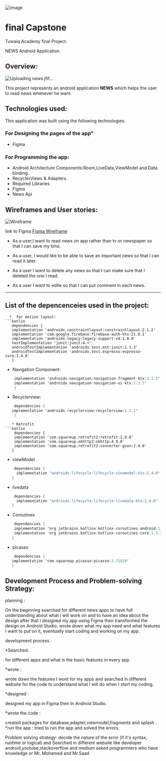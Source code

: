 ![image](https://user-images.githubusercontent.com/91452454/143868953-549a9960-66ae-44a3-9461-e9b9dedc83d7.png)


# final Capstone 


Tuwaiq Academy final Project.

NEWS Android Application
## Overview:
![Uploading news.jfif…]()

This project represents an android application **NEWS**
which helps the user to read news whenever he want.

## Technologies used:
This application was built using the following technologies:
### For Designing the pages of the app"
* Figma 
### For Programming the app:
* Android Architecture Components:Room,LiveData,ViewModel and Data binding.
* RecyclerViews & Adapters.
* Required Libraries
* Figma
* News Api


## Wireframes and User stories:

![Wireframe](https://g.top4top.io/p_2162gto4c3.png)

link to Figma [Figma Wireframe](https://www.figma.com/file/EijD6OOHpwJd3i9X3bGNM1/NEARMe-App?node-id=4%3A273)


- As a user,I want to read news on app rather than tv or newspaper so that I can save my time.

- As a user, I would like to be able to save an important news so that I can read it later.

- As a user I want to delete any news so that I can make sure that I deleted the one I read.

- As a user I want to edite so that I can put comment in each news.
-------------------------------------------------------------------------
## List of the depencenceies used in the project:
 ```
   *  for motion layout:
 ```kotlin
    dependencies {
    implementation 'androidx.constraintlayout:constraintlayout:2.1.2'
    implementation 'com.google.firebase:firebase-auth-ktx:21.0.1'
    implementation 'androidx.legacy:legacy-support-v4:1.0.0'
    testImplementation 'junit:junit:4.+'
    androidTestImplementation 'androidx.test.ext:junit:1.1.3'
    androidTestImplementation 'androidx.test.espresso:espresso-core:3.4.0'
    }
```
   * Navigation Component:
```kotlin
    implementation 'androidx.navigation:navigation-fragment-ktx:2.3.5'
    implementation 'androidx.navigation:navigation-ui-ktx:2.3.5'
    }
```
   * Recyclerview:
```kotlin
    dependencies {
   implementation 'androidx.recyclerview:recyclerview:1.2.1'
    }
```
```
   * Retrofit
```kotlin
    dependencies {
    implementation 'com.squareup.retrofit2:retrofit:2.9.0'
    implementation 'com.squareup.okhttp3:okhttp:4.9.0'
    implementation 'com.squareup.retrofit2:converter-gson:2.9.0'
   }
```
   * viewModel
```kotlin
    dependencies {
     implementation "androidx.lifecycle:lifecycle-viewmodel-ktx:2.4.0"
   }
```
   * livedata
```kotlin
    dependencies {
     implementation "androidx.lifecycle:lifecycle-livedata-ktx:2.4.0"
   }
```
   * Coroutines
```kotlin
    dependencies {
    implementation 'org.jetbrains.kotlinx:kotlinx-coroutines-android:1.5.2'
    implementation 'org.jetbrains.kotlinx:kotlinx-coroutines-core:1.5.2'
   }
```
   * picasso
```kotlin
    dependencies {
   implementation 'com.squareup.picasso:picasso:2.71828'
   }
```

## Development Process and Problem-solving Strategy:

planning :

On the beginning searched for different news apps to have full understanding about what I will work on and to have an idea about the design after that I designed my app using Figma then transformed the design on Android Studio. wrote down what my app need and what features I want to put on it, eventually start coding and working on my app.

development process :

*Searched:

for different apps and what is the basic features in every app 

*wrote :

wrote down the features I wont for my apps and searched in different website for the code to understand what I will do when I start my coding. 

*designed :

designed my app in Figma then In Android Studio.

*wrote the code :

created packages for database,adapter,viewmodel,fragments and splash . *run the app : tried to run the app and solved the errors.

Problem solving strategy: decide the nature of the error (if it's syntax, runtime or logical) and Searched in different website like developer android,youtube,stackoverflow and medium asked programmers who have knowledge or Mr. Mohamed and Mr.Saad


